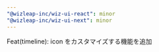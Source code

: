 ```yaml
---
"@wizleap-inc/wiz-ui-react": minor
"@wizleap-inc/wiz-ui-next": minor
---
```


Feat(timeline): icon をカスタマイズする機能を追加
